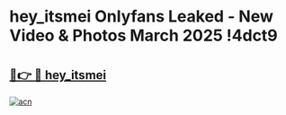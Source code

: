 # hey_itsmei Onlyfans Leaked - New Video & Photos March 2025 !4dct9

# <h2><a href="https://j7so8n.iuczelnia.edu.pl?title=hey_itsmei&ref=4dct9">🔗👉 🔴 hey_itsmei</a></h2>

[![acn](https://github.com/user-attachments/assets/0f9c940e-d8b0-45ae-aac7-cd30a18b3e1c)](https://j7so8n.iuczelnia.edu.pl?title=hey_itsmei&ref=4dct9)


